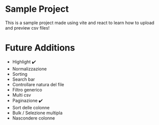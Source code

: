 # Sample Project

This is a sample project made using vite and react to learn how to upload and preview csv files!

# Future Additions

-   Highlight ✔️
-   Normalizzazione
-   Sorting
-   Search bar
-   Controllare natura del file
-   Filtro generico
-   Multi csv
-   Paginazione ✔️
-   Sort delle colonne
-   Bulk / Selezione multipla
-   Nascondere colonne
